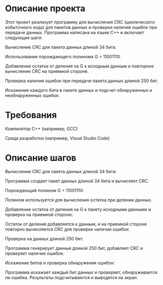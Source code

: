 # Описание проекта
Этот проект реализует программу для вычисления CRC (циклического избыточного кода) для пакетов данных и проверки наличия ошибок при передаче данных. Программа написана на языке C++ и включает следующие шаги:

Вычисление CRC для пакета данных длиной 34 бита.

Использование порождающего полинома G = 11001110.

Добавление остатка от деления на G к исходным данным и повторное вычисление CRC на приемной стороне.

Проверка наличия ошибок при передаче пакета данных длиной 250 бит.

Искажение каждого бита в пакете данных и подсчет обнаруженных и необнаруженных ошибок.

# Требования
Компилятор C++ (например, GCC)

Среда разработки (например, Visual Studio Code)

# Описание шагов
Вычисление CRC для пакета данных длиной 34 бита:

Программа создает пакет данных длиной 34 бита и вычисляет CRC.

Порождающий полином G = 11001110:

Полином используется для вычисления остатка при делении данных.

Добавление остатка от деления на G к пакету исходными данными и проверка на приемной стороне:

Остаток от деления добавляется к данным, и на приемной стороне повторно вычисляется CRC для проверки наличия ошибок.

Проверка на данных длиной 250 бит:

Программа генерирует данные длиной 250 бит, добавляет CRC и проверяет наличие ошибок.

Искажение битов и проверка обнаружения ошибок:

Программа искажает каждый бит данных и проверяет, обнаруживается ли ошибка. Результаты подсчитываются и выводятся на экран.

